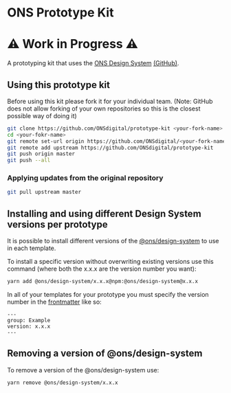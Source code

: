 # ONS Prototype Kit

# ⚠️ Work in Progress ⚠️ 

A prototyping kit that uses the [ONS Design System](https://ons-design-system.netlify.com/) [(GitHub)](https://github.com/ONSdigital/pattern-library-v2).

## Using this prototype kit

Before using this kit please fork it for your individual team. (Note: GitHub does not allow forking of your own repositories so this is the closest possible way of doing it)

```bash
git clone https://github.com/ONSdigital/prototype-kit <your-fork-name>
cd <your-fokr-name>
git remote set-url origin https://github.com/ONSdigital/<your-fork-name>
git remote add upstream https://github.com/ONSdigital/prototype-kit
git push origin master
git push --all
```

### Applying updates from the original repository
```bash
git pull upstream master
```


## Installing and using different Design System versions per prototype

It is possible to install different versions of the [@ons/design-system](https://www.npmjs.com/package/@ons/design-system) to use in each template.

To install a specific version without overwriting existing versions use this command (where both the x.x.x are the version number you want):

```bash
yarn add @ons/design-system/x.x.x@npm:@ons/design-system@x.x.x
```

In all of your templates for your prototype you must specify the version number in the [frontmatter](https://jekyllrb.com/docs/front-matter/) like so:

```
---
group: Example
version: x.x.x
---
```

## Removing a version of @ons/design-system

To remove a version of the @ons/design-system use:

```bash
yarn remove @ons/design-system/x.x.x
```
